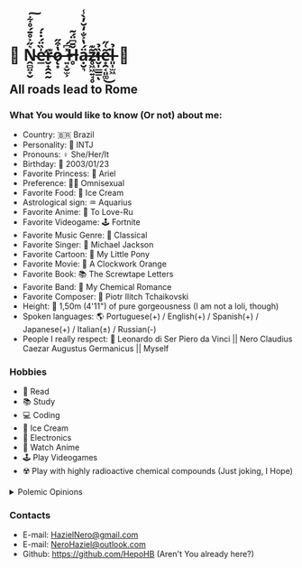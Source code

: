 # 🌹 Ṋ̴̻̤̟̮͛̋͐̊̄́̊͋͠e̶̛̲̍̏̈́̇̇́r̴̮̟̯̯̰͊ǫ̷͙̔͒̋ ̶͍̝̬̫͕̽͆́Ȟ̶̥̄͆̈́͂ạ̵̮͉̈́̔͐̐̒̆̓̀̾z̴̥͖͖͍̘̥̃͊̕ȉ̶̬̩̲̲̳̉ͅe̵̟̯͔͈͚͂͑̋͘͜l̶͈̩̫͖̉ 🌹

## All roads lead to Rome

### What You would like to know (Or not) about me:

  - Country: 🇧🇷 Brazil
  - Personality: 🧠 INTJ
  - Pronouns: ♀️ She/Her/It
  - Birthday: 🎂 2003/01/23
  - Favorite Princess: 👑 Ariel
  - Preference: 🏳️‍🌈 Omnisexual
  - Favorite Food: 🍨 Ice Cream
  - Astrological sign: ♒ Aquarius
  - Favorite Anime: 🗻 To Love-Ru
  - Favorite Videogame: 🕹️ Fortnite
  - Favorite Music Genre: 🎼 Classical
  - Favorite Singer: 🎤 Michael Jackson
  - Favorite Cartoon: 🦄 My Little Pony
  - Favorite Movie: 🍿 A Clockwork Orange
  - Favorite Book: 📚 The Screwtape Letters
  - Favorite Band: 🎹 My Chemical Romance
  - Favorite Composer: 🎻 Piotr Ilitch Tchaikovski
  - Height: 👠 1,50m (4'11") of pure gorgeousness (I am not a loli, though)
  - Spoken languages: 🌎 Portuguese(+) / English(+) / Spanish(+) / Japanese(+) / Italian(±) / Russian(-)
  - People I really respect: 💖 Leonardo di Ser Piero da Vinci || Nero Claudius Caezar Augustus Germanicus || Myself

### Hobbies
  - 📖 Read
  - 📚 Study
  - 💻 Coding
  - 🍨 Ice Cream
  - 🤖 Electronics
  - 🎎 Watch Anime
  - 🕹 Play Videogames
  - ☢️ Play with highly radioactive chemical compounds (Just joking, I Hope)

<details>
  <summary>Polemic Opinions</summary>

  ### Did nothing wrong Squad
 - 🩸 Eren
 - 👁️ Lelouch
 - 🦅 Griffith
 - 📓 Raito Yagami
 - 💥 Akemi Homura
 - 🇺🇸 Funny Valentine
  
 ### Rankings
- 💗 Yotsuba > Miku >> Itsuki >>> Nino >>>>> Ichika
- 👼🏻 Kaworu >>>>>>>>>>>>>>>>>> Misato == Asuka == Rei
- 🎮 Computer >>> Microsoft >>> Sony >>> Nintendo >>> Others
- 🇯 Joseph > Josuke >> Jotaro > Jonathan >>> Giorno >>> Jolyne >>> Johny >>> Josuke II
  
</details>

### Contacts

- E-mail: HazielNero@gmail.com
- E-mail: NeroHaziel@outlook.com
- Github: https://github.com/HepoHB (Aren't You already here?)

<!--
**Tchaikochan/Tchaikochan** is a ✨ _special_ ✨ repository because its `README.md` (this file) appears on your GitHub profile.

Here are some ideas to get you started:

- 🔭 I’m currently working on ...
- 🌱 I’m currently learning ...
- 👯 I’m looking to collaborate on ...
- 🤔 I’m looking for help with ...
- 💬 Ask me about ...
- 📫 How to reach me: ...
- 😄 Pronouns: ...
- ⚡ Fun fact: ...
-->
